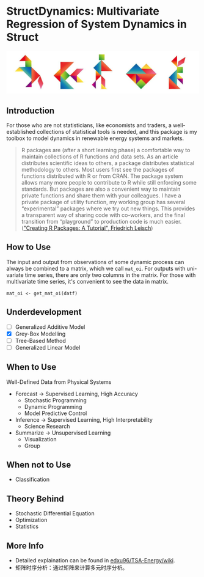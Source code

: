 # StructDynamics: Multivariate Regression of System Dynamics in Struct

![](./images/tangram_1.png)

## Introduction

For those who are not statisticians, like economists and traders, a well-established collections of statistical tools is needed, and this package is my toolbox to model dynamics in renewable energy systems and markets.

> R packages are (after a short learning phase) a comfortable way to maintain collections of R functions and data sets. As an article distributes scientific ideas to others, a package distributes statistical methodology to others. Most users first see the packages of functions distributed with R or from CRAN. The package system allows many more people to contribute to R while still enforcing some standards. But packages are also a convenient way to maintain private functions and share them with your colleagues. I have a private package of utility function, my working group has several “experimental” packages where we try out new things. This provides a transparent way of sharing code with co-workers, and the final transition from “playground” to production code is much easier. (["Creating R Packages: A Tutorial", Friedrich Leisch](https://cran.r-project.org/doc/contrib/Leisch-CreatingPackages.pdf))

## How to Use

The input and output from observations of some dynamic process can always be combined to a matrix, which we call `mat_oi`. For outputs with uni-variate time series, there are only two columns in the matrix. For those with multivariate time series, it's convenient to see the data in matrix.

```
mat_oi <- get_mat_oi(datf)
```

## Underdevelopment

- [ ] Generalized Additive Model
- [x] Grey-Box Modelling
- [ ] Tree-Based Method
- [ ] Generalized Linear Model

## When to Use

Well-Defined Data from Physical Systems

* Forecast -> Supervised Learning, High Accuracy
    - Stochastic Programming
    - Dynamic Programming
    - Model Predictive Control
* Inference -> Supervised Learning, High Interpretability
    - Science Research
* Summarize -> Unsupervised Learning
    - Visualization
    - Group

## When not to Use

* Classification

## Theory Behind

* Stochastic Differential Equation
* Optimization
* Statistics

## More Info

- Detailed explaination can be found in [edxu96/TSA-Energy/wiki](https://github.com/edxu96/TSA-Energy/wiki/1-Home).
- 矩阵时序分析：通过矩阵来计算多元时序分析。
